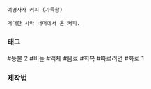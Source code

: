 
```
여명사자 커피 (가득함)

거대한 사막 너머에서 온 커피.
```


### 태그

#등불 2
#비늘 
#액체 
#음료 
#회복 
#따르려면 
#화로 1


### 제작법
